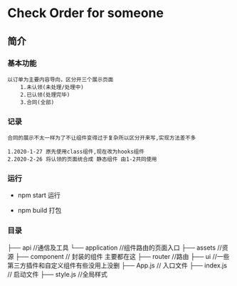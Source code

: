 
# Check Order for someone

## 简介

### 基本功能

    以订单为主要内容导向，区分开三个展示页面
        1.未认领(未处理/处理中)
        2.已认领(处理完毕)
        3.合同(全部)

### 记录

    合同的展示不太一样为了不让组件变得过于复杂所以区分开来写,实现方法差不多
    
    1.2020-1-27 原先使用class组件,现在改为hooks组件
    2.2020-2-26 将认领的页面统合成 静态组件 由1-2共同使用

### 运行

- npm start 运行
  
- npm build 打包
  
### 目录

├── api        //通信及工具
└── application //组件路由的页面入口
├── assets  //资源
├── component        // 封装的组件 主要都在这
├── router       //路由
├── ui      //一些第三方插件和自定义组件有些没用上没删
├── App.js // 入口文件
├── index.js  // 启动文件
├── style.js     //全局样式
